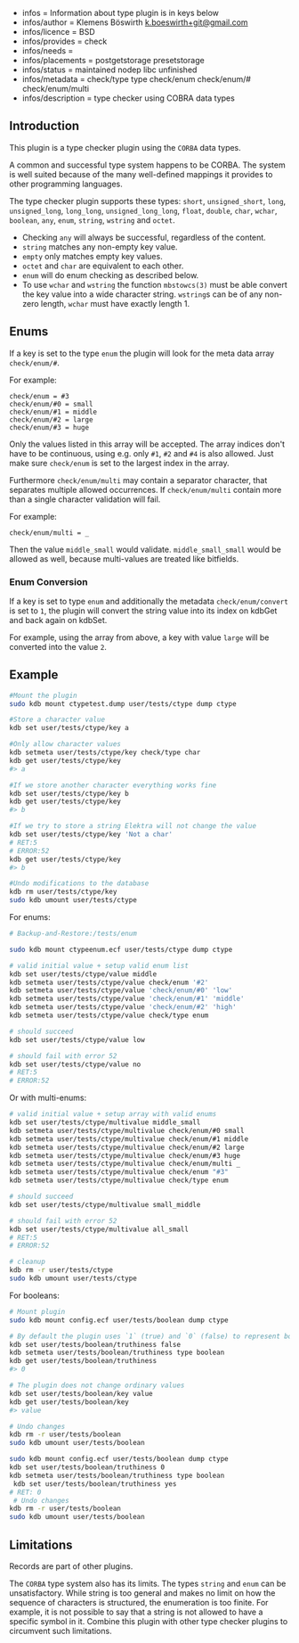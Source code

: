 - infos = Information about type plugin is in keys below
- infos/author = Klemens Böswirth <k.boeswirth+git@gmail.com>
- infos/licence = BSD
- infos/provides = check
- infos/needs =
- infos/placements = postgetstorage presetstorage
- infos/status = maintained nodep libc unfinished
- infos/metadata = check/type type check/enum check/enum/# check/enum/multi
- infos/description = type checker using COBRA data types

## Introduction

This plugin is a type checker plugin using the `CORBA` data types.

A common and successful type system happens to be CORBA. The system is well suited because of the many well-defined
mappings it provides to other programming languages.

The type checker plugin supports these types:
`short`, `unsigned_short`, `long`, `unsigned_long`, `long_long`, `unsigned_long_long`, `float`, `double`, `char`, `wchar`, `boolean`,
`any`, `enum`, `string`, `wstring` and `octet`.

- Checking `any` will always be successful, regardless of the content.
- `string` matches any non-empty key value.
- `empty` only matches empty key values.
- `octet` and `char` are equivalent to each other.
- `enum` will do enum checking as described below.
- To use `wchar` and `wstring` the function `mbstowcs(3)` must be able convert the key value into a wide character string. `wstring`s can
  be of any non-zero length, `wchar` must have exactly length 1.

## Enums

If a key is set to the type `enum` the plugin will look for the meta data array `check/enum/#`.

For example:

    check/enum = #3
    check/enum/#0 = small
    check/enum/#1 = middle
    check/enum/#2 = large
    check/enum/#3 = huge

Only the values listed in this array will be accepted. The array indices don't have to be continuous, using e.g. only `#1`, `#2` and
`#4` is also allowed. Just make sure `check/enum` is set to the largest index in the array.

Furthermore `check/enum/multi` may contain a separator character, that separates multiple allowed occurrences.
If `check/enum/multi` contain more than a single character validation will fail.

For example:

    check/enum/multi = _

Then the value `middle_small` would validate. `middle_small_small` would be allowed as well, because multi-values are treated like bitfields.

### Enum Conversion

If a key is set to type `enum` and additionally the metadata `check/enum/convert` is set to `1`, the plugin will convert the string value
into its index on kdbGet and back again on kdbSet.

For example, using the array from above, a key with value `large` will be converted into the value `2`.

## Example

```sh
#Mount the plugin
sudo kdb mount ctypetest.dump user/tests/ctype dump ctype

#Store a character value
kdb set user/tests/ctype/key a

#Only allow character values
kdb setmeta user/tests/ctype/key check/type char
kdb get user/tests/ctype/key
#> a

#If we store another character everything works fine
kdb set user/tests/ctype/key b
kdb get user/tests/ctype/key
#> b

#If we try to store a string Elektra will not change the value
kdb set user/tests/ctype/key 'Not a char'
# RET:5
# ERROR:52
kdb get user/tests/ctype/key
#> b

#Undo modifications to the database
kdb rm user/tests/ctype/key
sudo kdb umount user/tests/ctype
```

For enums:

```sh
# Backup-and-Restore:/tests/enum

sudo kdb mount ctypeenum.ecf user/tests/ctype dump ctype

# valid initial value + setup valid enum list
kdb set user/tests/ctype/value middle
kdb setmeta user/tests/ctype/value check/enum '#2'
kdb setmeta user/tests/ctype/value 'check/enum/#0' 'low'
kdb setmeta user/tests/ctype/value 'check/enum/#1' 'middle'
kdb setmeta user/tests/ctype/value 'check/enum/#2' 'high'
kdb setmeta user/tests/ctype/value check/type enum

# should succeed
kdb set user/tests/ctype/value low

# should fail with error 52
kdb set user/tests/ctype/value no
# RET:5
# ERROR:52
```

Or with multi-enums:

```sh
# valid initial value + setup array with valid enums
kdb set user/tests/ctype/multivalue middle_small
kdb setmeta user/tests/ctype/multivalue check/enum/#0 small
kdb setmeta user/tests/ctype/multivalue check/enum/#1 middle
kdb setmeta user/tests/ctype/multivalue check/enum/#2 large
kdb setmeta user/tests/ctype/multivalue check/enum/#3 huge
kdb setmeta user/tests/ctype/multivalue check/enum/multi _
kdb setmeta user/tests/ctype/multivalue check/enum "#3"
kdb setmeta user/tests/ctype/multivalue check/type enum

# should succeed
kdb set user/tests/ctype/multivalue small_middle

# should fail with error 52
kdb set user/tests/ctype/multivalue all_small
# RET:5
# ERROR:52

# cleanup
kdb rm -r user/tests/ctype
sudo kdb umount user/tests/ctype
```

For booleans:

```sh
# Mount plugin
sudo kdb mount config.ecf user/tests/boolean dump ctype

# By default the plugin uses `1` (true) and `0` (false) to represent boolean values
kdb set user/tests/boolean/truthiness false
kdb setmeta user/tests/boolean/truthiness type boolean
kdb get user/tests/boolean/truthiness
#> 0

# The plugin does not change ordinary values
kdb set user/tests/boolean/key value
kdb get user/tests/boolean/key
#> value

# Undo changes
kdb rm -r user/tests/boolean
sudo kdb umount user/tests/boolean
```

```sh
sudo kdb mount config.ecf user/tests/boolean dump ctype
kdb set user/tests/boolean/truthiness 0
kdb setmeta user/tests/boolean/truthiness type boolean
 kdb set user/tests/boolean/truthiness yes
# RET: 0
 # Undo changes
kdb rm -r user/tests/boolean
sudo kdb umount user/tests/boolean
```

## Limitations

Records are part of other plugins.

The `CORBA` type system also has its limits. The types `string` and
`enum` can be unsatisfactory. While string is too general
and makes no limit on how the sequence of characters is structured,
the enumeration is too finite. For example, it is not possible to say
that a string is not allowed to have a specific symbol in it.
Combine this plugin with other type checker plugins to circumvent
such limitations.
